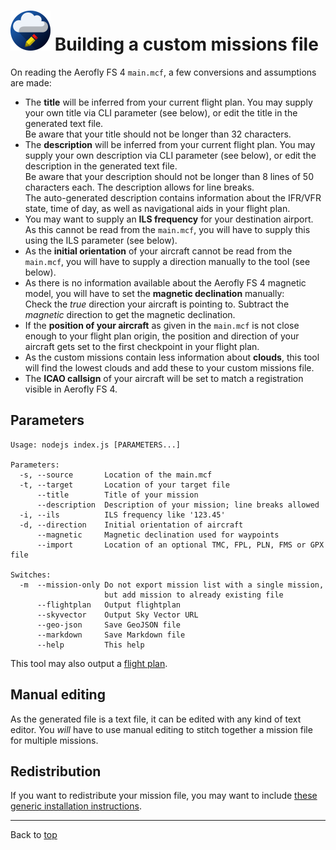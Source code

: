 # ![](favicon-64x64.png) Building a custom missions file

On reading the Aerofly FS 4 `main.mcf`, a few conversions and assumptions are made:

- The **title** will be inferred from your current flight plan. You may supply your own title via CLI parameter (see below), or edit the title in the generated text file.  
  Be aware that your title should not be longer than 32 characters.
- The **description** will be inferred from your current flight plan. You may supply your own description via CLI parameter (see below), or edit the description in the generated text file.  
  Be aware that your description should not be longer than 8 lines of 50 characters each. The description allows for line breaks.  
  The auto-generated description contains information about the IFR/VFR state, time of day, as well as navigational aids in your flight plan.
- You may want to supply an **ILS frequency** for your destination airport. As this cannot be read from the `main.mcf`, you will have to supply this using the ILS parameter (see below).
- As the **initial orientation** of your aircraft cannot be read from the `main.mcf`, you will have to supply a direction manually to the tool (see below).
- As there is no information available about the Aerofly FS 4 magnetic model, you will have to set the **magnetic declination** manually:  
  Check the _true_ direction your aircraft is pointing to. Subtract the _magnetic_ direction to get the magnetic declination.
- If the **position of your aircraft** as given in the `main.mcf` is not close enough to your flight plan origin, the position and direction of your aircraft gets set to the first checkpoint in your flight plan.
- As the custom missions contain less information about **clouds**, this tool will find the lowest clouds and add these to your custom missions file.
- The **ICAO callsign** of your aircraft will be set to match a registration visible in Aerofly FS 4.

## Parameters

```
Usage: nodejs index.js [PARAMETERS...]

Parameters:
  -s, --source       Location of the main.mcf
  -t, --target       Location of your target file
      --title        Title of your mission
      --description  Description of your mission; line breaks allowed
  -i, --ils          ILS frequency like '123.45'
  -d, --direction    Initial orientation of aircraft
      --magnetic     Magnetic declination used for waypoints
      --import       Location of an optional TMC, FPL, PLN, FMS or GPX file

Switches:
  -m  --mission-only Do not export mission list with a single mission,
                     but add mission to already existing file
      --flightplan   Output flightplan
      --skyvector    Output Sky Vector URL
      --geo-json     Save GeoJSON file
      --markdown     Save Markdown file
      --help         This help
```

This tool may also output a [flight plan](flightplan.md).

## Manual editing

As the generated file is a text file, it can be edited with any kind of text editor. You _will_ have to use manual editing to stitch together a mission file for multiple missions.

## Redistribution

If you want to redistribute your mission file, you may want to include [these generic installation instructions](./generic-installation.md).

---

Back to [top](./README.md)
